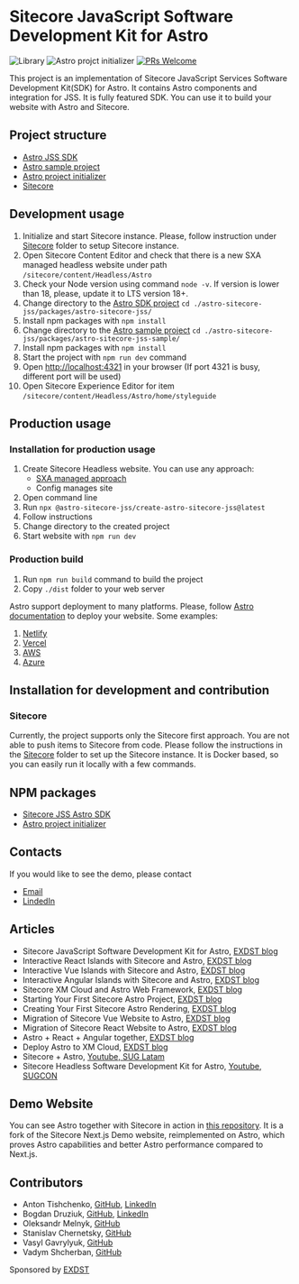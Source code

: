 # Sitecore JavaScript Software Development Kit for Astro

![Library](https://github.com/exdst/jss-astro-public/actions/workflows/publish-astro-sitecore-jss.yml/badge.svg)
![Astro projct initializer](https://github.com/exdst/jss-astro-public/actions/workflows/publish-astro-sitecore-jss.yml/badge.svg)
[![PRs Welcome](https://img.shields.io/badge/PRs-welcome-brightgreen.svg)](CONTRIBUTING.md)

This project is an implementation of Sitecore JavaScript Services Software Development Kit(SDK) for Astro. It contains Astro components and integration for JSS.
It is fully featured SDK. You can use it to build your website with Astro and Sitecore.

## Project structure

* [Astro JSS SDK](./astro-sitecore-jss/packages/astro-sitecore-jss/)
* [Astro sample project](./astro-sitecore-jss/packages/astro-sitecore-jss-sample/)
* [Astro project initializer](./astro-sitecore-jss/packages/create-astro-sitecore-jss/)
* [Sitecore](./sitecore/)

## Development usage

1. Initialize and start Sitecore instance. Please, follow instruction under [Sitecore](./sitecore/README.md) folder to setup Sitecore instance.
2. Open Sitecore Content Editor and check that there is a new SXA managed headless website under path `/sitecore/content/Headless/Astro`
3. Check your Node version using command `node -v`. If version is lower than 18, please, update it to LTS version 18+.
4. Change directory to the [Astro SDK project](./astro-sitecore-jss/packages/astro-sitecore-jss/) `cd ./astro-sitecore-jss/packages/astro-sitecore-jss/`
5. Install npm packages with `npm install`
6. Change directory to the [Astro sample project](./astro-sitecore-jss/packages/astro-sitecore-jss-sample/) `cd ./astro-sitecore-jss/packages/astro-sitecore-jss-sample/`
7. Install npm packages with `npm install`
8. Start the project with `npm run dev` command
9. Open [http://localhost:4321](http://localhost:4321) in your browser (If port 4321 is busy, different port will be used)
10. Open Sitecore Experience Editor for item `/sitecore/content/Headless/Astro/home/styleguide`

## Production usage

### Installation for production usage

1. Create Sitecore Headless website. You can use any approach:
   * [SXA managed approach](https://doc.sitecore.com/xp/en/developers/sxa/102/sitecore-experience-accelerator/create-a-headless-tenant-and-site.html)
   * Config manages site
1. Open command line
1. Run `npx @astro-sitecore-jss/create-astro-sitecore-jss@latest`
1. Follow instructions
1. Change directory to the created project
1. Start website with `npm run dev`

### Production build

1. Run `npm run build` command to build the project
1. Copy `./dist` folder to your web server

Astro support deployment to many platforms. Please, follow [Astro documentation](https://docs.astro.build/en/guides/deploy/) to deploy your website.
Some examples:

1. [Netlify](https://docs.astro.build/en/guides/deploy/netlify)
1. [Vercel](https://docs.astro.build/en/guides/deploy/vercel)
1. [AWS](https://docs.astro.build/en/guides/deploy/aws/)
1. [Azure](https://docs.astro.build/en/guides/deploy/microsoft-azure/)

## Installation for development and contribution

### Sitecore

Currently, the project supports only the Sitecore first approach. You are not able to push items to Sitecore from code.
Please follow the instructions in the [Sitecore](./sitecore/README.md) folder to set up the Sitecore instance.
It is Docker based, so you can easily run it locally with a few commands.

## NPM packages

* [Sitecore JSS Astro SDK](https://www.npmjs.com/package/@astro-sitecore-jss/astro-sitecore-jss)
* [Astro project initializer](https://www.npmjs.com/package/@astro-sitecore-jss/create-astro-sitecore-jss)

## Contacts

If you would like to see the demo, please contact  

* [Email](mailto:at@exdst.com)
* [LindedIn](https://www.linkedin.com/in/anton-tishchenko-b45b2923/)

## Articles

* Sitecore JavaScript Software Development Kit for Astro, [EXDST blog](https://exdst.com/posts/20231002-sitecore-astro)
* Interactive React Islands with Sitecore and Astro, [EXDST blog](https://exdst.com/posts/20231122-sitecore-astro-react)
* Interactive Vue Islands with Sitecore and Astro, [EXDST blog](https://exdst.com/posts/20231123-sitecore-astro-vue)
* Interactive Angular Islands with Sitecore and Astro, [EXDST blog](https://exdst.com/posts/20231123-sitecore-astro-angular)
* Sitecore XM Cloud and Astro Web Framework, [EXDST blog](https://exdst.com/posts/20231206-sitecore-xm-cloud-astro)
* Starting Your First Sitecore Astro Project, [EXDST blog](https://exdst.com/posts/20240103-first-sitecore-astro-project)
* Creating Your First Sitecore Astro Rendering, [EXDST blog](https://exdst.com/posts/20240104-sitecore-astro-rendering)
* Migration of Sitecore Vue Website to Astro, [EXDST blog](https://exdst.com/posts/20240202-sitecore-jss-vue-astro-migration)
* Migration of Sitecore React Website to Astro, [EXDST blog](https://exdst.com/posts/20240403-sitecore-react-astro)
* Astro + React + Angular together, [EXDST blog](https://exdst.com/posts/20240829-astro-react-angular-together)
* Deploy Astro to XM Cloud, [EXDST blog](https://exdst.com/posts/20250127-sitecore-xm-cloud-astro)
* Sitecore + Astro, [Youtube, SUG Latam](https://www.youtube.com/watch?v=pP6pcaO_FhY)
* Sitecore Headless Software Development Kit for Astro, [Youtube, SUGCON](https://www.youtube.com/watch?v=PzOSONAdxe8)

## Demo Website
You can see Astro together with Sitecore in action in [this repository](https://github.com/exdst/Sitecore.Demo.XMCloud.Verticals). It is a fork of the Sitecore Next.js Demo website, reimplemented on Astro, which proves Astro capabilities and better Astro performance compared to Next.js.

## Contributors

* Anton Tishchenko, [GitHub](https://github.com/antonytm), [LinkedIn](https://www.linkedin.com/in/anton-tishchenko-b45b2923/)
* Bogdan Druziuk, [GitHub](https://github.com/bdruziuk), [LinkedIn](https://www.linkedin.com/in/bogdan-druziuk-50069763/)
* Oleksandr Melnyk, [GitHub](https://github.com/OlekMel)
* Stanislav Chernetsky, [GitHub](https://github.com/stanislavSV)
* Vasyl Gavrylyuk, [GitHub](https://github.com/vsegrad)
* Vadym Shcherban, [GitHub](https://github.com/Lawliet1701) 

Sponsored by [EXDST](https://exdst.com/)
